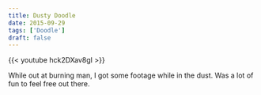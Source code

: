 ```yaml
---
title: Dusty Doodle
date: 2015-09-29
tags: ['Doodle']
draft: false
---
```

{{< youtube hck2DXav8gI >}}
<p>While out at burning man, I got some footage while in the dust. Was a lot of fun to feel free out there.</p>
